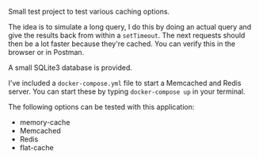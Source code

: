 Small test project to test various caching options.

The idea is to simulate a long query, I do this by doing an actual query and give the results back from within a `setTimeout`. The next requests should then be a lot faster because they're cached. You can verify this in the browser or in Postman.

A small SQLite3 database is provided.

I've included a `docker-compose.yml` file to start a Memcached and Redis server. You can start these by typing `docker-compose up` in your terminal.

The following options can be tested with this application:
- memory-cache
- Memcached
- Redis
- flat-cache